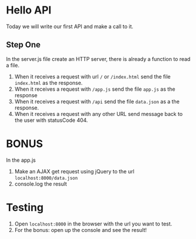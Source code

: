 # Hello API

Today we will write our first API and make a call to it.

## Step One

In the server.js file create an HTTP server, there is already a function to read a file.

1. When it receives a request with url `/` or `/index.html` send the file `index.html` as the response.
1. When it receives a request with `/app.js` send the file `app.js` as the response
1. When it receives a request with `/api` send the file `data.json` as a the response.
1. When it receives a request with any other URL send message back to the user with statusCode 404.

# BONUS

In the app.js

1. Make an AJAX get request using jQuery to the url `localhost:8000/data.json`
1. console.log the result

# Testing

1. Open `localhost:8000` in the browser with the url you want to test.
1. For the bonus: open up the console and see the result!
